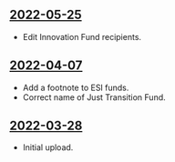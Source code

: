 ## [2022-05-25](https://github.com/faktaoklimatu/graphics/blob/e7aecee81e77250233e6ff3760be1aa27e6a516d/data-visualization/infographics/policies/european-union/eu-funds/cs-fondy-eu.ai)

- Edit Innovation Fund recipients.

## [2022-04-07](https://github.com/faktaoklimatu/graphics/blob/c20fb3cb8ded3a7bdd5f6e6807d0e7d5983cd099/data-visualization/policies/european-union/eu-funds/cs-fondy-eu.ai)

- Add a footnote to ESI funds.
- Correct name of Just Transition Fund.

## [2022-03-28](https://github.com/faktaoklimatu/graphics/blob/ee4a1df1dc208636d4f8a51e0d14568ed47c34dc/data-visualization/policies/european-union/eu-funds/cs-fondy-eu.ai)

- Initial upload.

